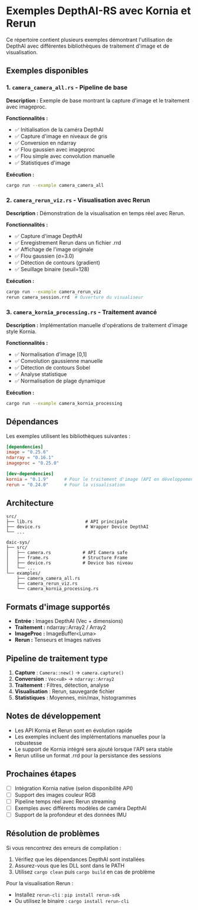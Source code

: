 # Exemples DepthAI-RS avec Kornia et Rerun

Ce répertoire contient plusieurs exemples démontrant l'utilisation de DepthAI avec différentes bibliothèques de traitement d'image et de visualisation.

## Exemples disponibles

### 1. `camera_camera_all.rs` - Pipeline de base
**Description :** Exemple de base montrant la capture d'image et le traitement avec imageproc.

**Fonctionnalités :**
- ✅ Initialisation de la caméra DepthAI
- ✅ Capture d'image en niveaux de gris
- ✅ Conversion en ndarray
- ✅ Flou gaussien avec imageproc
- ✅ Flou simple avec convolution manuelle
- ✅ Statistiques d'image

**Exécution :**
```bash
cargo run --example camera_camera_all
```

### 2. `camera_rerun_viz.rs` - Visualisation avec Rerun
**Description :** Démonstration de la visualisation en temps réel avec Rerun.

**Fonctionnalités :**
- ✅ Capture d'image DepthAI
- ✅ Enregistrement Rerun dans un fichier .rrd
- ✅ Affichage de l'image originale
- ✅ Flou gaussien (σ=3.0)
- ✅ Détection de contours (gradient)
- ✅ Seuillage binaire (seuil=128)

**Exécution :**
```bash
cargo run --example camera_rerun_viz
rerun camera_session.rrd  # Ouverture du visualiseur
```

### 3. `camera_kornia_processing.rs` - Traitement avancé
**Description :** Implémentation manuelle d'opérations de traitement d'image style Kornia.

**Fonctionnalités :**
- ✅ Normalisation d'image [0,1]
- ✅ Convolution gaussienne manuelle
- ✅ Détection de contours Sobel
- ✅ Analyse statistique
- ✅ Normalisation de plage dynamique

**Exécution :**
```bash
cargo run --example camera_kornia_processing
```

## Dépendances

Les exemples utilisent les bibliothèques suivantes :

```toml
[dependencies]
image = "0.25.6"
ndarray = "0.16.1"
imageproc = "0.25.0"

[dev-dependencies]
kornia = "0.1.9"      # Pour le traitement d'image (API en développement)
rerun = "0.24.0"      # Pour la visualisation
```

## Architecture

```
src/
├── lib.rs                    # API principale
├── device.rs                 # Wrapper Device DepthAI
└── ...

daic-sys/
├── src/
│   ├── camera.rs            # API Camera safe
│   ├── frame.rs             # Structure Frame
│   ├── device.rs            # Device bas niveau
│   └── ...
└── examples/
    ├── camera_camera_all.rs
    ├── camera_rerun_viz.rs
    └── camera_kornia_processing.rs
```

## Formats d'image supportés

- **Entrée :** Images DepthAI (Vec<u8> + dimensions)
- **Traitement :** ndarray::Array2<u8> / Array2<f32>
- **ImageProc :** ImageBuffer<Luma<u8>>
- **Rerun :** Tenseurs et Images natives

## Pipeline de traitement type

1. **Capture** : `Camera::new()` → `camera.capture()`
2. **Conversion** : `Vec<u8>` → `ndarray::Array2`
3. **Traitement** : Filtres, détection, analyse
4. **Visualisation** : Rerun, sauvegarde fichier
5. **Statistiques** : Moyennes, min/max, histogrammes

## Notes de développement

- Les API Kornia et Rerun sont en évolution rapide
- Les exemples incluent des implémentations manuelles pour la robustesse
- Le support de Kornia intégré sera ajouté lorsque l'API sera stable
- Rerun utilise un format .rrd pour la persistance des sessions

## Prochaines étapes

- [ ] Intégration Kornia native (selon disponibilité API)
- [ ] Support des images couleur RGB
- [ ] Pipeline temps réel avec Rerun streaming
- [ ] Exemples avec différents modèles de caméra DepthAI
- [ ] Support de la profondeur et des données IMU

## Résolution de problèmes

Si vous rencontrez des erreurs de compilation :

1. Vérifiez que les dépendances DepthAI sont installées
2. Assurez-vous que les DLL sont dans le PATH
3. Utilisez `cargo clean` puis `cargo build` en cas de problème

Pour la visualisation Rerun :
- Installez `rerun-cli` : `pip install rerun-sdk`
- Ou utilisez le binaire : `cargo install rerun-cli`
